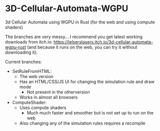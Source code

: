 # 3D-Cellular-Automata-WGPU
3d Cellular Automata using WGPU in Rust (for the web and using compute shaders)

The branches are very messy... I recommend you get latest working downloads from itch.io: https://lelserslasers.itch.io/3d-cellular-automata-wgpu-rust (and because it runs on the web, you can try it without downloading it).

Current branches:
- SetRuleFromHTML:
  - The web version
  - Has an HTML/CSS/JS UI for changing the simulation rule and draw mode
    - Not present in the otherversion
  - Works in almost all browsers
- ComputeShader:
  - Uses compute shaders
    - Much much faster and smoother but is not set up to run on the web
  - Also changing any of the simulation rules requires a recompile
